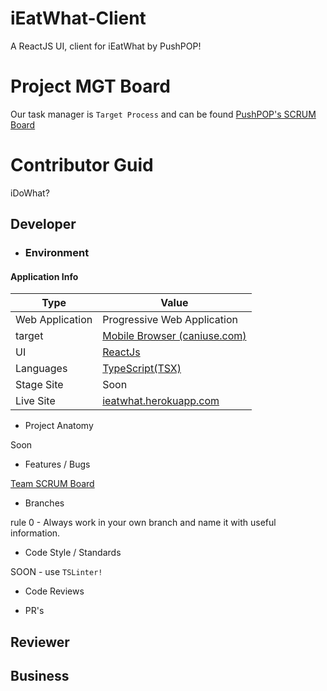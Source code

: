 
# iEatWhat-Client
A ReactJS UI, client for iEatWhat by PushPOP!

# Project MGT Board
Our task manager is `Target Process` and can be found [PushPOP's SCRUM Board](https://push.tpondemand.com)

# Contributor Guid
iDoWhat?

## Developer

* ### Environment

#### Application Info

Type | Value |
---- | --- |  
Web Application | Progressive Web Application  
target | [Mobile Browser (caniuse.com)](https://caniuse.com/#compare=ios_saf+11.0-11.2,android+62,bb+10,op_mob+37,ie_mob+11,and_uc+11.8,samsung+6.2) 
UI | [ReactJs](http://reactjs.org/) 
Languages | [TypeScript(TSX)](https://www.typescriptlang.org/docs/handbook/jsx.html) | [Sass](sass-lang.org) 
Stage Site | Soon
Live Site | [ieatwhat.herokuapp.com](ieatwhat.herokuapp.com)

* Project Anatomy

Soon

* Features / Bugs

[Team SCRUM Board](https://push.tpondemand.com)

* Branches

rule 0 - Always work in your own branch and name it with useful information.
 
* Code Style / Standards

SOON - use `TSLinter!`

* Code Reviews


* PR's



## Reviewer

## Business
